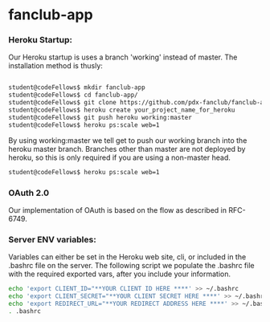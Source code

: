 # fanclub-app




### Heroku Startup: 

Our Heroku startup is uses a branch 'working' instead of master. The installation method is thusly:

``` bash

student@codeFellows$ mkdir fanclub-app
student@codeFellows$ cd fanclub-app/
student@codeFellows$ git clone https://github.com/pdx-fanclub/fanclub-app.git
student@codeFellows$ heroku create your_project_name_for_heroku
student@codeFellows$ git push heroku working:master
student@codeFellows$ heroku ps:scale web=1

```

By using working:master we tell get to push our working branch into the heroku master branch. Branches other than master are not deployed by heroku, so this is only required if you are using a non-master head.
``` bash
student@codeFellows$ heroku ps:scale web=1

```
### OAuth 2.0

Our implementation of OAuth is based on the flow as described in RFC-6749.


### Server ENV variables:

Variables can either be set in the Heroku web site, cli, or included in the .bashrc file on the server. The following script we populate the .bashrc file with the required exported vars, after you include your information.

```bash
echo 'export CLIENT_ID="**YOUR CLIENT ID HERE ****' >> ~/.bashrc 
echo 'export CLIENT_SECRET="**YOUR CLIENT SECRET HERE ****' >> ~/.bashrc
echo 'export REDIRECT_URL="**YOUR REDIRECT ADDRESS HERE ****' >> ~/.bashrc 
. .bashrc 
```